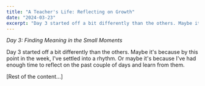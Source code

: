 ```yaml
---
title: "A Teacher's Life: Reflecting on Growth"
date: "2024-03-23"
excerpt: "Day 3 started off a bit differently than the others. Maybe it's because by this point in the week, I've settled into a rhythm..."
---
```


*Day 3: Finding Meaning in the Small Moments*

Day 3 started off a bit differently than the others. Maybe it's because by this point in the week, I've settled into a rhythm. Or maybe it's because I've had enough time to reflect on the past couple of days and learn from them.

[Rest of the content...] 